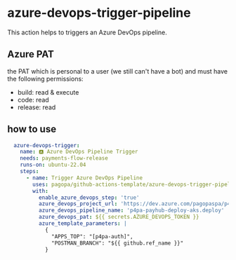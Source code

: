 # azure-devops-trigger-pipeline

This action helps to triggers an Azure DevOps pipeline.

## Azure PAT

the PAT which is personal to a user (we still can't have a bot) and must have the following permissions:

* build: read & execute
* code: read
* release: read

## how to use

```yaml
  azure-devops-trigger:
    name: 🅰️ Azure DevOps Pipeline Trigger
    needs: payments-flow-release
    runs-on: ubuntu-22.04
    steps:
      - name: Trigger Azure DevOps Pipeline
        uses: pagopa/github-actions-template/azure-devops-trigger-pipeline@new-azdo-trigger-pipeline
        with:
          enable_azure_devops_step: 'true'
          azure_devops_project_url: 'https://dev.azure.com/pagopaspa/p4pa-projects'
          azure_devops_pipeline_name: 'p4pa-payhub-deploy-aks.deploy'
          azure_devops_pat: ${{ secrets.AZURE_DEVOPS_TOKEN }}
          azure_template_parameters: |
            {
              "APPS_TOP": "[p4pa-auth]",
              "POSTMAN_BRANCH": "${{ github.ref_name }}"
            }
```

